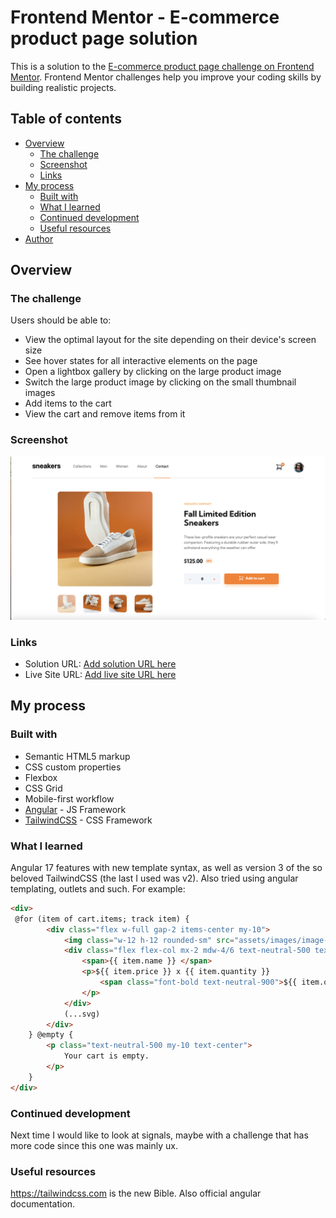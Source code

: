 # Frontend Mentor - E-commerce product page solution

This is a solution to the [E-commerce product page challenge on Frontend Mentor](https://www.frontendmentor.io/challenges/ecommerce-product-page-UPsZ9MJp6). Frontend Mentor challenges help you improve your coding skills by building realistic projects.

## Table of contents

- [Overview](#overview)
  - [The challenge](#the-challenge)
  - [Screenshot](#screenshot)
  - [Links](#links)
- [My process](#my-process)
  - [Built with](#built-with)
  - [What I learned](#what-i-learned)
  - [Continued development](#continued-development)
  - [Useful resources](#useful-resources)
- [Author](#author)

## Overview

### The challenge

Users should be able to:

- View the optimal layout for the site depending on their device's screen size
- See hover states for all interactive elements on the page
- Open a lightbox gallery by clicking on the large product image
- Switch the large product image by clicking on the small thumbnail images
- Add items to the cart
- View the cart and remove items from it

### Screenshot

![](./src/assets/screenshots/screenshot.png)

### Links

- Solution URL: [Add solution URL here](https://your-solution-url.com)
- Live Site URL: [Add live site URL here](https://your-live-site-url.com)

## My process

### Built with

- Semantic HTML5 markup
- CSS custom properties
- Flexbox
- CSS Grid
- Mobile-first workflow
- [Angular](https://angular.dev) - JS Framework
- [TailwindCSS](https://tailwindcss.com) - CSS Framework

### What I learned

Angular 17 features with new template syntax, as well as version 3 of the so beloved TailwindCSS (the last I used was v2).
Also tried using angular templating, outlets and such.
For example:
```html
<div>
 @for (item of cart.items; track item) {
        <div class="flex w-full gap-2 items-center my-10">
            <img class="w-12 h-12 rounded-sm" src="assets/images/image-product-1-thumbnail.jpg">  
            <div class="flex flex-col mx-2 mdw-4/6 text-neutral-500 text-sm">
                <span>{{ item.name }} </span>
                <p>${{ item.price }} x {{ item.quantity }}
                    <span class="font-bold text-neutral-900">${{ item.quantity * item.price }}</span>
                </p>           
            </div>
            (...svg)
        </div>
    } @empty {
        <p class="text-neutral-500 my-10 text-center">
            Your cart is empty.
        </p>
    }
</div>
```

### Continued development

Next time I would like to look at signals, maybe with a challenge that has more code since this one was mainly ux.

### Useful resources

https://tailwindcss.com is the new Bible. Also official angular documentation.
